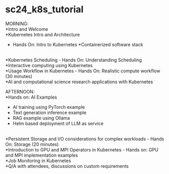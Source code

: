 # sc24_k8s_tutorial
MORNING:
<br>
*Intro and Welcome 
<br>
*Kubernetes Intro and Architecture
  - Hands On: Intro to Kubernetes
*Containerized software stack
<br>
*Kubernetes Scheduling
  - Hands On: Understanding Scheduling
<br>
*Interactive computing using Kubernetes
<br>
*Usage Workflow in Kubernetes
  - Hands On: Realistic compute workflow (30 minutes)
<br>
*AI and computational science research applications with Kubernetes

AFTERNOON:
<br>
*Hands on: AI Examples
  - AI training using PyTorch example
  - Text generation inference example
  - RAG example using Ollama
  - Helm based deployment of LLM as service
<br>
*Persistent Storage and I/O considerations for complex workloads
  - Hands On: Storage (20 minutes)
<br>
*Introduction to GPU and MPI Operators in Kubernetes 
  - Hands on: GPU and MPI implementation examples
<br>
*Job Monitoring in Kubernetes
<br>
*Q/A with attendees, discussions on custom requirements
